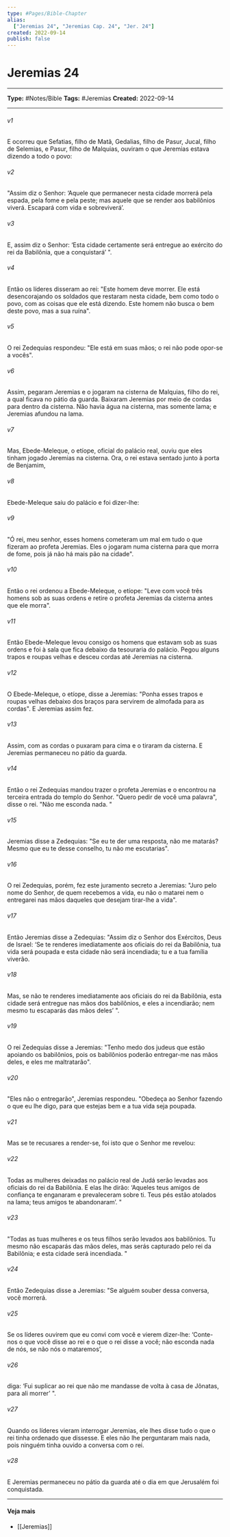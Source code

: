 ```yaml
---
type: #Pages/Bible-Chapter
alias:
  ["Jeremias 24", "Jeremias Cap. 24", "Jer. 24"]
created: 2022-09-14
publish: false
---
```


# Jeremias 24

---

**Type:** #Notes/Bible
**Tags:** #Jeremias
**Created:** 2022-09-14

---

###### v1
E ocorreu que Sefatias, filho de Matã, Gedalias, filho de Pasur, Jucal, filho de Selemias, e Pasur, filho de Malquias, ouviram o que Jeremias estava dizendo a todo o povo:
###### v2
"Assim diz o Senhor: ‘Aquele que permanecer nesta cidade morrerá pela espada, pela fome e pela peste; mas aquele que se render aos babilônios viverá. Escapará com vida e sobreviverá’.
###### v3
E, assim diz o Senhor: ‘Esta cidade certamente será entregue ao exército do rei da Babilônia, que a conquistará’ ".
###### v4
Então os líderes disseram ao rei: "Este homem deve morrer. Ele está desencorajando os soldados que restaram nesta cidade, bem como todo o povo, com as coisas que ele está dizendo. Este homem não busca o bem deste povo, mas a sua ruína".
###### v5
O rei Zedequias respondeu: "Ele está em suas mãos; o rei não pode opor-se a vocês".
###### v6
Assim, pegaram Jeremias e o jogaram na cisterna de Malquias, filho do rei, a qual ficava no pátio da guarda. Baixaram Jeremias por meio de cordas para dentro da cisterna. Não havia água na cisterna, mas somente lama; e Jeremias afundou na lama.
###### v7
Mas, Ebede-Meleque, o etíope, oficial do palácio real, ouviu que eles tinham jogado Jeremias na cisterna. Ora, o rei estava sentado junto à porta de Benjamim,
###### v8
Ebede-Meleque saiu do palácio e foi dizer-lhe:
###### v9
"Ó rei, meu senhor, esses homens cometeram um mal em tudo o que fizeram ao profeta Jeremias. Eles o jogaram numa cisterna para que morra de fome, pois já não há mais pão na cidade".
###### v10
Então o rei ordenou a Ebede-Meleque, o etíope: "Leve com você três homens sob as suas ordens e retire o profeta Jeremias da cisterna antes que ele morra".
###### v11
Então Ebede-Meleque levou consigo os homens que estavam sob as suas ordens e foi à sala que fica debaixo da tesouraria do palácio. Pegou alguns trapos e roupas velhas e desceu cordas até Jeremias na cisterna.
###### v12
O Ebede-Meleque, o etíope, disse a Jeremias: "Ponha esses trapos e roupas velhas debaixo dos braços para servirem de almofada para as cordas". E Jeremias assim fez.
###### v13
Assim, com as cordas o puxaram para cima e o tiraram da cisterna. E Jeremias permaneceu no pátio da guarda.
###### v14
Então o rei Zedequias mandou trazer o profeta Jeremias e o encontrou na terceira entrada do templo do Senhor. "Quero pedir de você uma palavra", disse o rei. "Não me esconda nada. "
###### v15
Jeremias disse a Zedequias: "Se eu te der uma resposta, não me matarás? Mesmo que eu te desse conselho, tu não me escutarias".
###### v16
O rei Zedequias, porém, fez este juramento secreto a Jeremias: "Juro pelo nome do Senhor, de quem recebemos a vida, eu não o matarei nem o entregarei nas mãos daqueles que desejam tirar-lhe a vida".
###### v17
Então Jeremias disse a Zedequias: "Assim diz o Senhor dos Exércitos, Deus de Israel: ‘Se te renderes imediatamente aos oficiais do rei da Babilônia, tua vida será poupada e esta cidade não será incendiada; tu e a tua família viverão.
###### v18
Mas, se não te renderes imediatamente aos oficiais do rei da Babilônia, esta cidade será entregue nas mãos dos babilônios, e eles a incendiarão; nem mesmo tu escaparás das mãos deles’ ".
###### v19
O rei Zedequias disse a Jeremias: "Tenho medo dos judeus que estão apoiando os babilônios, pois os babilônios poderão entregar-me nas mãos deles, e eles me maltratarão".
###### v20
"Eles não o entregarão", Jeremias respondeu. "Obedeça ao Senhor fazendo o que eu lhe digo, para que estejas bem e a tua vida seja poupada.
###### v21
Mas se te recusares a render-se, foi isto que o Senhor me revelou:
###### v22
Todas as mulheres deixadas no palácio real de Judá serão levadas aos oficiais do rei da Babilônia. E elas lhe dirão: ‘Aqueles teus amigos de confiança te enganaram e prevaleceram sobre ti. Teus pés estão atolados na lama; teus amigos te abandonaram’. "
###### v23
"Todas as tuas mulheres e os teus filhos serão levados aos babilônios. Tu mesmo não escaparás das mãos deles, mas serás capturado pelo rei da Babilônia; e esta cidade será incendiada. "
###### v24
Então Zedequias disse a Jeremias: "Se alguém souber dessa conversa, você morrerá.
###### v25
Se os líderes ouvirem que eu convi com você e vierem dizer-lhe: ‘Conte-nos o que você disse ao rei e o que o rei disse a você; não esconda nada de nós, se não nós o mataremos’,
###### v26
diga: ‘Fui suplicar ao rei que não me mandasse de volta à casa de Jônatas, para ali morrer’ ".
###### v27
Quando os líderes vieram interrogar Jeremias, ele lhes disse tudo o que o rei tinha ordenado que dissesse. E eles não lhe perguntaram mais nada, pois ninguém tinha ouvido a conversa com o rei.
###### v28
E Jeremias permaneceu no pátio da guarda até o dia em que Jerusalém foi conquistada.


---

#### Veja mais

- [[Jeremias]]
